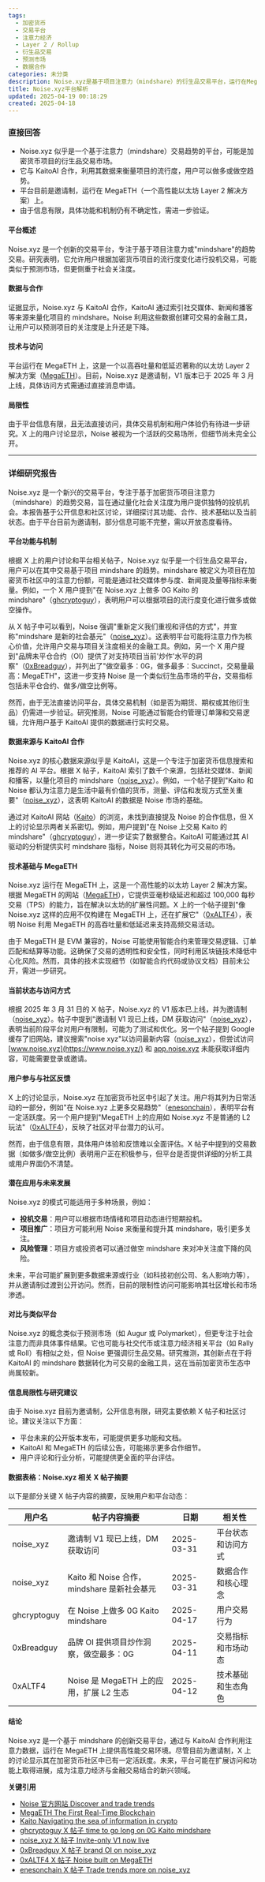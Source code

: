```yaml
---
tags:
  - 加密货币
  - 交易平台
  - 注意力经济
  - Layer 2 / Rollup
  - 衍生品交易
  - 预测市场
  - 数据合作
categories: 未分类
description: Noise.xyz是基于项目注意力（mindshare）的衍生品交易平台，运行在MegaETH上。
title: Noise.xyz平台解析
updated: 2025-04-19 00:18:29
created: 2025-04-18
---
```

### 直接回答

- Noise.xyz 似乎是一个基于注意力（mindshare）交易趋势的平台，可能是加密货币项目的衍生品交易市场。
- 它与 KaitoAI 合作，利用其数据来衡量项目的流行度，用户可以做多或做空趋势。
- 平台目前是邀请制，运行在 MegaETH（一个高性能以太坊 Layer 2 解决方案）上。
- 由于信息有限，具体功能和机制仍有不确定性，需进一步验证。

#### 平台概述
Noise.xyz 是一个创新的交易平台，专注于基于项目注意力或"mindshare"的趋势交易。研究表明，它允许用户根据加密货币项目的流行度变化进行投机交易，可能类似于预测市场，但更侧重于社会关注度。

#### 数据与合作
证据显示，Noise.xyz 与 KaitoAI 合作，KaitoAI 通过索引社交媒体、新闻和播客等来源来量化项目的 mindshare。Noise 利用这些数据创建可交易的金融工具，让用户可以预测项目的关注度是上升还是下降。

#### 技术与访问
平台运行在 MegaETH 上，这是一个以高吞吐量和低延迟著称的以太坊 Layer 2 解决方案（[MegaETH](https://www.megaeth.com/)）。目前，Noise.xyz 是邀请制，V1 版本已于 2025 年 3 月上线，具体访问方式需通过直接消息申请。

#### 局限性
由于平台信息有限，且无法直接访问，具体交易机制和用户体验仍有待进一步研究。X 上的用户讨论显示，Noise 被视为一个活跃的交易场所，但细节尚未完全公开。

---

### 详细研究报告

Noise.xyz 是一个新兴的交易平台，专注于基于加密货币项目注意力（mindshare）的趋势交易，旨在通过量化社会关注度为用户提供独特的投机机会。本报告基于公开信息和社区讨论，详细探讨其功能、合作、技术基础以及当前状态。由于平台目前为邀请制，部分信息可能不完整，需以开放态度看待。

#### 平台功能与机制

根据 X 上的用户讨论和平台相关帖子，Noise.xyz 似乎是一个衍生品交易平台，用户可以在其中交易基于项目 mindshare 的趋势。mindshare 被定义为项目在加密货币社区中的注意力份额，可能是通过社交媒体参与度、新闻提及量等指标来衡量。例如，一个 X 用户提到"在 Noise.xyz 上做多 0G Kaito 的 mindshare"（[ghcryptoguy](https://x.com/ghcryptoguy/status/1913054803359416333)），表明用户可以根据项目的流行度变化进行做多或做空操作。

从 X 帖子中可以看到，Noise 强调"重新定义我们重视和评估的方式"，并宣称"mindshare 是新的社会基元"（[noise_xyz](https://x.com/noise_xyz/status/1906710883042034126)）。这表明平台可能将注意力作为核心价值，允许用户交易与项目关注度相关的金融工具。例如，另一个 X 用户提到"品牌未平仓合约（OI）提供了对支持项目当前'炒作'水平的洞察"（[0xBreadguy](https://x.com/0xBreadguy/status/1910700867533365310)），并列出了"做空最多：0G，做多最多：Succinct，交易量最高：MegaETH"，这进一步支持 Noise 是一个类似衍生品市场的平台，交易指标包括未平仓合约、做多/做空比例等。

然而，由于无法直接访问平台，具体交易机制（如是否为期货、期权或其他衍生品）仍需进一步验证。研究推测，Noise 可能通过智能合约管理订单簿和交易逻辑，允许用户基于 KaitoAI 提供的数据进行实时交易。

#### 数据来源与 KaitoAI 合作

Noise.xyz 的核心数据来源似乎是 KaitoAI，这是一个专注于加密货币信息搜索和推荐的 AI 平台。根据 X 帖子，KaitoAI 索引了数千个来源，包括社交媒体、新闻和播客，以量化项目的 mindshare（[noise_xyz](https://x.com/noise_xyz/status/1906710884015063118)）。例如，一个帖子提到"Kaito 和 Noise 都认为注意力是生活中最有价值的货币，测量、评估和发现方式至关重要"（[noise_xyz](https://x.com/noise_xyz/status/1906710883042034126)），这表明 KaitoAI 的数据是 Noise 市场的基础。

通过对 KaitoAI 网站（[Kaito](https://www.kaito.ai/)）的浏览，未找到直接提及 Noise 的合作信息，但 X 上的讨论显示两者关系密切。例如，用户提到"在 Noise 上交易 Kaito 的 mindshare"（[ghcryptoguy](https://x.com/ghcryptoguy/status/1913054803359416333)），进一步证实了数据整合。KaitoAI 可能通过其 AI 驱动的分析提供实时 mindshare 指标，Noise 则将其转化为可交易的市场。

#### 技术基础与 MegaETH

Noise.xyz 运行在 MegaETH 上，这是一个高性能的以太坊 Layer 2 解决方案。根据 MegaETH 的网站（[MegaETH](https://www.megaeth.com/)），它提供亚毫秒级延迟和超过 100,000 每秒交易（TPS）的能力，旨在解决以太坊的扩展性问题。X 上的一个帖子提到"像 Noise.xyz 这样的应用不仅构建在 MegaETH 上，还在扩展它"（[0xALTF4](https://x.com/0xALTF4/status/1910998005571858574)），表明 Noise 利用 MegaETH 的高吞吐量和低延迟来支持高频交易活动。

由于 MegaETH 是 EVM 兼容的，Noise 可能使用智能合约来管理交易逻辑、订单匹配和结算等功能。这确保了交易的透明性和安全性，同时利用区块链技术降低中心化风险。然而，具体的技术实现细节（如智能合约代码或协议文档）目前未公开，需进一步研究。

#### 当前状态与访问方式

根据 2025 年 3 月 31 日的 X 帖子，Noise.xyz 的 V1 版本已上线，并为邀请制（[noise_xyz](https://x.com/noise_xyz/status/1906710885885677743)）。帖子中提到"邀请制 V1 现已上线，DM 获取访问"（[noise_xyz](https://x.com/noise_xyz/status/1906710885885677743)），表明当前阶段平台对用户有限制，可能为了测试和优化。另一个帖子提到 Google 缓存了旧网站，建议搜索"noise xyz"以访问最新内容（[noise_xyz](https://x.com/noise_xyz/status/1906746588720247095)），但尝试访问 [www.noise.xyz](https://www.noise.xyz/) 和 [app.noise.xyz](https://app.noise.xyz/) 未能获取详细内容，可能需要登录或邀请。

#### 用户参与与社区反馈

X 上的讨论显示，Noise.xyz 在加密货币社区中引起了关注。用户将其列为日常活动的一部分，例如"在 Noise.xyz 上更多交易趋势"（[enesonchain](https://x.com/enesonchain/status/1912473864090616129)），表明平台有一定活跃度。另一个用户提到"MegaETH 上的应用如 Noise.xyz 不是普通的 L2 玩法"（[0xALTF4](https://x.com/0xALTF4/status/1910998005571858574)），反映了社区对平台潜力的认可。

然而，由于信息有限，具体用户体验和反馈难以全面评估。X 帖子中提到的交易数据（如做多/做空比例）表明用户正在积极参与，但平台是否提供详细的分析工具或用户界面仍不清楚。

#### 潜在应用与未来发展

Noise.xyz 的模式可能适用于多种场景，例如：
- **投机交易**：用户可以根据市场情绪和项目动态进行短期投机。
- **项目推广**：项目方可能利用 Noise 来衡量和提升其 mindshare，吸引更多关注。
- **风险管理**：项目方或投资者可以通过做空 mindshare 来对冲关注度下降的风险。

未来，平台可能扩展到更多数据来源或行业（如科技初创公司、名人影响力等），并从邀请制过渡到公开访问。然而，目前的限制性访问可能影响其社区增长和市场渗透。

#### 对比与类似平台

Noise.xyz 的概念类似于预测市场（如 Augur 或 Polymarket），但更专注于社会注意力而非具体事件结果。它也可能与社交代币或注意力经济相关平台（如 Rally 或 Roll）有相似之处，但 Noise 更强调衍生品交易。研究推测，其创新点在于将 KaitoAI 的 mindshare 数据转化为可交易的金融工具，这在当前加密货币生态中尚属较新。

#### 信息局限性与研究建议

由于 Noise.xyz 目前为邀请制，公开信息有限，研究主要依赖 X 帖子和社区讨论。建议关注以下方面：
- 平台未来的公开版本发布，可能提供更多功能和文档。
- KaitoAI 和 MegaETH 的后续公告，可能揭示更多合作细节。
- 用户评论和行业分析，可能提供更全面的平台评估。

#### 数据表格：Noise.xyz 相关 X 帖子摘要

以下是部分关键 X 帖子内容的摘要，反映用户和平台动态：

| 用户名       | 帖子内容摘要                                      | 日期       | 相关性                     |
|--------------|--------------------------------------------------|------------|----------------------------|
| noise_xyz    | 邀请制 V1 现已上线，DM 获取访问                  | 2025-03-31 | 平台状态和访问方式         |
| noise_xyz    | Kaito 和 Noise 合作，mindshare 是新社会基元      | 2025-03-31 | 数据合作和核心理念         |
| ghcryptoguy  | 在 Noise 上做多 0G Kaito mindshare               | 2025-04-17 | 用户交易行为              |
| 0xBreadguy   | 品牌 OI 提供项目炒作洞察，做空最多：0G           | 2025-04-11 | 交易指标和市场动态         |
| 0xALTF4      | Noise 是 MegaETH 上的应用，扩展 L2 生态          | 2025-04-12 | 技术基础和生态角色         |

#### 结论

Noise.xyz 是一个基于 mindshare 的创新交易平台，通过与 KaitoAI 合作利用注意力数据，运行在 MegaETH 上提供高性能交易环境。尽管目前为邀请制，X 上的讨论显示其在加密货币社区中已有一定活跃度。未来，平台可能在扩展访问和功能上取得进展，成为注意力经济与金融交易结合的新兴领域。

**关键引用**

- [Noise 官方网站 Discover and trade trends](https://www.noise.xyz/)
- [MegaETH The First Real-Time Blockchain](https://www.megaeth.com/)
- [Kaito Navigating the sea of information in crypto](https://www.kaito.ai/)
- [ghcryptoguy X 帖子 time to go long on 0G Kaito mindshare](https://x.com/ghcryptoguy/status/1913054803359416333)
- [noise_xyz X 帖子 Invite-only V1 now live](https://x.com/noise_xyz/status/1906710885885677743)
- [0xBreadguy X 帖子 brand OI on noise_xyz](https://x.com/0xBreadguy/status/1910700867533365310)
- [0xALTF4 X 帖子 Noise built on MegaETH](https://x.com/0xALTF4/status/1910998005571858574)
- [enesonchain X 帖子 Trade trends more on noise_xyz](https://x.com/enesonchain/status/1912473864090616129)